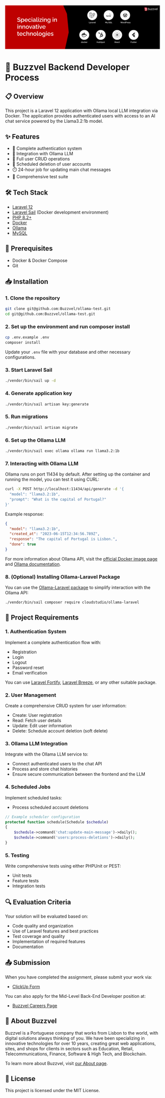 ![Buzzvel](/.github/profile/banner/buzzvel-banner.png)

# 🚀 Buzzvel Backend Developer Process

## 📋 Overview

This project is a Laravel 12 application with Ollama local LLM integration via Docker. The application provides authenticated users with access to an AI chat service powered by the Llama3.2:1b model.

## ✨ Features

- 🔐 Complete authentication system
- 🤖 Integration with Ollama LLM
- 👤 Full user CRUD operations
- 🔄 Scheduled deletion of user accounts
- ⏱️ 24-hour job for updating main chat messages
- 🧪 Comprehensive test suite

## 🛠️ Tech Stack

- [Laravel 12](https://laravel.com/docs/12.x)
- [Laravel Sail](https://laravel.com/docs/12.x/sail) (Docker development environment)
- [PHP 8.2+](https://www.php.net/releases/8.2/en.php)
- [Docker](https://docs.docker.com/get-started/)
- [Ollama](https://hub.docker.com/r/ollama/ollama)
- [MySQL](https://dev.mysql.com/doc/)

## 🚦 Prerequisites

- Docker & Docker Compose
- Git

## 📥 Installation

### 1. Clone the repository

```bash
git clone git@github.com:Buzzvel/ollama-test.git
cd git@github.com:Buzzvel/ollama-test.git
```

### 2. Set up the environment and run composer install

```bash
cp .env.example .env
composer install
```

Update your `.env` file with your database and other necessary configurations.

### 3. Start Laravel Sail

```bash
./vendor/bin/sail up -d
```

### 4. Generate application key

```bash
./vendor/bin/sail artisan key:generate
```

### 5. Run migrations

```bash
./vendor/bin/sail artisan migrate
```

### 6. Set up the Ollama LLM

```bash
./vendor/bin/sail exec ollama ollama run llama3.2:1b
```

### 7. Interacting with Ollama LLM

Ollama runs on port 11434 by default. After setting up the container and running the model, you can test it using CURL:

```bash
curl -X POST http://localhost:11434/api/generate -d '{
  "model": "llama3.2:1b",
  "prompt": "What is the capital of Portugal?"
}'
```

Example response:
```json
{
  "model": "llama3.2:1b",
  "created_at": "2023-06-15T12:34:56.789Z",
  "response": "The capital of Portugal is Lisbon.",
  "done": true
}
```

For more information about Ollama API, visit the [official Docker image page](https://hub.docker.com/r/ollama/ollama) and [Ollama documentation](https://github.com/ollama/ollama).

### 8. (Optional) Installing Ollama-Laravel Package

You can use the [Ollama-Laravel package](https://github.com/cloudstudio/ollama-laravel) to simplify interaction with the Ollama API:

```bash
./vendor/bin/sail composer require cloudstudio/ollama-laravel
```

## 🧩 Project Requirements

### 1. Authentication System

Implement a complete authentication flow with:
- Registration
- Login
- Logout
- Password reset
- Email verification

You can use [Laravel Fortify](https://laravel.com/docs/12.x/fortify), [Laravel Breeze](https://laravel.com/docs/12.x/starter-kits#laravel-breeze), or any other suitable package.

### 2. User Management

Create a comprehensive CRUD system for user information:
- Create: User registration
- Read: Fetch user details
- Update: Edit user information
- Delete: Schedule account deletion (soft delete)

### 3. Ollama LLM Integration

Integrate with the Ollama LLM service to:
- Connect authenticated users to the chat API
- Process and store chat histories
- Ensure secure communication between the frontend and the LLM

### 4. Scheduled Jobs

Implement scheduled tasks:
- Process scheduled account deletions

```php
// Example scheduler configuration
protected function schedule(Schedule $schedule)
{
    $schedule->command('chat:update-main-message')->daily();
    $schedule->command('users:process-deletions')->daily();
}
```

### 5. Testing

Write comprehensive tests using either PHPUnit or PEST:
- Unit tests
- Feature tests
- Integration tests

## 🔍 Evaluation Criteria

Your solution will be evaluated based on:
- Code quality and organization
- Use of Laravel features and best practices
- Test coverage and quality
- Implementation of required features
- Documentation

## 📤 Submission

When you have completed the assignment, please submit your work via:

- [ClickUp Form](https://forms.clickup.com/6647387/f/6avjv-18455/PLUYAZ40HA3XTQOEFW)

You can also apply for the Mid-Level Back-End Developer position at:

- [Buzzvel Careers Page](https://buzzvel.com/careers/mid-level-back-end-developer)

## 🏢 About Buzzvel

Buzzvel is a Portuguese company that works from Lisbon to the world, with digital solutions always thinking of you. We have been specializing in innovative technologies for over 10 years, creating great web applications, sites, and shops for clients in sectors such as Education, Retail, Telecommunications, Finance, Software & High Tech, and Blockchain.

To learn more about Buzzvel, visit [our About page](https://buzzvel.com/about).

## 📝 License

This project is licensed under the MIT License.
